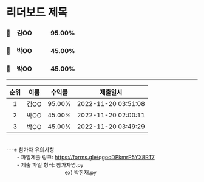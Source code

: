 # 리더보드 제목
### 🥇　김OO　　　95.00%
### 🥈　박OO　　　45.00%
### 🥉　박OO　　　45.00%
___
| 순위 | 이름 | 수익률 | 제출일시 |
|:----:|:----:|:-----:|:----:|
| 1 | 김OO | 95.00% | 2022-11-20 03:51:08 |
| 2 | 박OO | 45.00% | 2022-11-20 02:00:11 |
| 3 | 박OO | 45.00% | 2022-11-20 03:49:29 |
<br>---※ 참가자 유의사항<br>
　　- 파일제출 링크: https://forms.gle/qgooDPkmrP5YX8RT7 <br>
　　- 제출 파일 형식: 참가자명.py <br>
　　　　　　　　　　　ex) 박한재.py <br>
